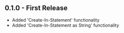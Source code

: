 ## 0.1.0 - First Release
* Added 'Create-In-Statement' functionality
* Added 'Create-In-Statement as String' functionality
